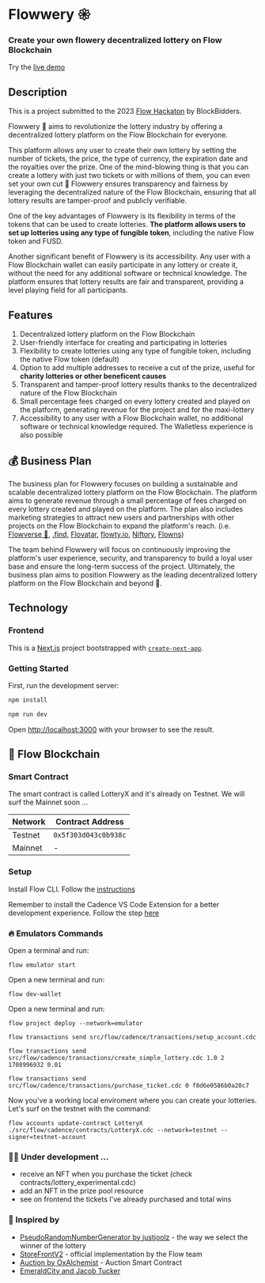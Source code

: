 # Flowwery 𑁍
### Create your own flowery decentralized lottery on Flow Blockchain ###

Try the [live demo](https://flowwery.vercel.app/)

## Description

This is a project submitted to the 2023 [Flow Hackaton](https://hackathon.flow.com/) by BlockBidders.

Flowwery 🌺 aims to revolutionize the lottery industry by offering a decentralized lottery platform on the Flow Blockchain for everyone. 

This platform allows any user to create their own lottery by setting the number of tickets, the price, the type of currency, the expiration date and the royalties over the prize. 
One of the mind-blowing thing is that you can create a lottery with just two tickets or with millions of them, you can even set your own cut 🤯 
Flowwery ensures transparency and fairness by leveraging the decentralized nature of the Flow Blockchain, ensuring that all lottery results are tamper-proof and publicly verifiable.

One of the key advantages of Flowwery is its flexibility in terms of the tokens that can be used to create lotteries. **The platform allows users to set up lotteries using any type of fungible token**, including the native Flow token and FUSD.

Another significant benefit of Flowwery is its accessibility. Any user with a Flow Blockchain wallet can easily participate in any lottery or create it, without the need for any additional software or technical knowledge. The platform ensures that lottery results are fair and transparent, providing a level playing field for all participants.


## Features

1. Decentralized lottery platform on the Flow Blockchain
2. User-friendly interface for creating and participating in lotteries
3. Flexibility to create lotteries using any type of fungible token, including the native Flow token (default)
4. Option to add multiple addresses to receive a cut of the prize, useful for **charity lotteries or other beneficent causes**
5. Transparent and tamper-proof lottery results thanks to the decentralized nature of the Flow Blockchain
6. Small percentage fees charged on every lottery created and played on the platform, generating revenue for the project and for the maxi-lottery 
7. Accessibility to any user with a Flow Blockchain wallet, no additional software or technical knowledge required. The Walletless experience is also possible


## 💰 Business Plan

The business plan for Flowwery focuses on building a sustainable and scalable decentralized lottery platform on the Flow Blockchain. The platform aims to generate revenue through a small percentage of fees charged on every lottery created and played on the platform. 
The plan also includes marketing strategies to attract new users and partnerships with other projects on the Flow Blockchain to expand the platform's reach. 
(i.e. [Flowverse 🌊](https://www.socknft.com/), [.find](https://find.xyz/), [Flovatar](https://flovatar.com), [flowty.io](https://docs.flowty.io), [Niftory](https://docs.niftory.com/home/), [Flowns](https://docs.flowns.org/))

The team behind Flowwery will focus on continuously improving the platform's user experience, security, and transparency to build a loyal user base and ensure the long-term success of the project. Ultimately, the business plan aims to position Flowwery as the leading decentralized lottery platform on the Flow Blockchain and beyond 🚀.


## Technology

### Frontend

This is a [Next.js](https://nextjs.org/) project bootstrapped with [`create-next-app`](https://github.com/vercel/next.js/tree/canary/packages/create-next-app).

### Getting Started

First, run the development server:

```bash
npm install

npm run dev
```

Open [http://localhost:3000](http://localhost:3000) with your browser to see the result.



## 🌱 Flow Blockchain

### Smart Contract
The smart contract is called LotteryX and it's already on Testnet.
We will surf the Mainnet soon ...

| Network         | Contract Address     |
| --------------- | -------------------- |
| Testnet         | `0x5f303d043c0b938c` |
| Mainnet         |         -            |


### Setup
Install Flow CLI. Follow the [instructions](https://developers.flow.com/tools/flow-cli/install)

Remember to install the Cadence VS Code Extension for a better development experience. Follow the step [here](https://developers.flow.com/tools/vscode-extension/index)


### 🔥 Emulators Commands
Open a terminal and run:
```
flow emulator start
```

Open a new terminal and run:
```
flow dev-wallet
```

Open a new terminal and run:
```
flow project deploy --network=emulator

flow transactions send src/flow/cadence/transactions/setup_account.cdc

flow transactions send src/flow/cadence/transactions/create_simple_lottery.cdc 1.0 2 1708996932 0.01

flow transactions send src/flow/cadence/transactions/purchase_ticket.cdc 0 f8d6e0586b0a20c7      
```

Now you've a working local enviroment where you can create your lotteries.
Let's surf on the testnet with the command:
```
flow accounts update-contract LotteryX ./src/flow/cadence/contracts/LotteryX.cdc --network=testnet --signer=testnet-account
```


### 👨‍💻 Under development ...

- receive an NFT when you purchase the ticket (check contracts/lottery_experimental.cdc)
- add an NFT in the prize pool resource
- see on frontend the tickets I've already purchased and total wins


### 🙏 Inspired by

- [PseudoRandomNumberGenerator by justjoolz](https://github.com/justjoolz/PRNG/) - the way we select the winner of the lottery
- [StoreFrontV2](https://github.com/onflow/nft-storefront) - official implementation by the Flow team
- [Auction by OxAlchemist](https://github.com/0xAlchemist/flow-auction/blob/master/contracts/Auction.cdc) - Auction Smart Contract
- [EmeraldCity and Jacob Tucker](https://www.ecdao.org/) 